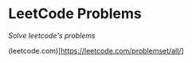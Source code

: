 # LeetCode Problems
*Solve leetcode's problems*

(leetcode.com)[https://leetcode.com/problemset/all/]
